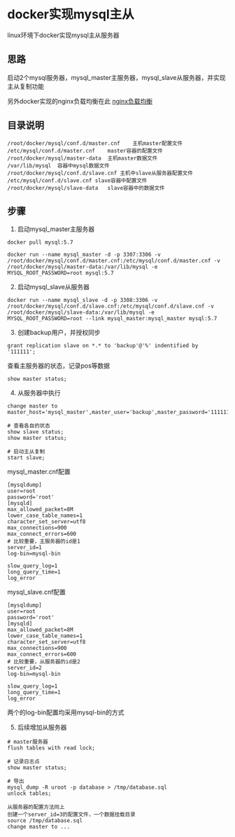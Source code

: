 # docker实现mysql主从
linux环境下docker实现mysql主从服务器



## 思路

启动2个mysql服务器，mysql_master主服务器，mysql_slave从服务器，并实现主从复制功能

另外docker实现的nginx负载均衡在此 [nginx负载均衡](https://github.com/wjhtime/docker_mysql)



## 目录说明

```
/root/docker/mysql/conf.d/master.cnf	主机master配置文件
/etc/mysql/conf.d/master.cnf	master容器的配置文件
/root/docker/mysql/master-data	主机master数据文件
/var/lib/mysql	容器中mysql数据文件
/root/docker/mysql/conf.d/slave.cnf	主机中slave从服务器配置文件
/etc/mysql/conf.d/slave.cnf	slave容器中配置文件
/root/docker/mysql/slave-data	slave容器中的数据文件
```



## 步骤

1. 启动mysql_master主服务器

```shell
docker pull mysql:5.7

docker run --name mysql_master -d -p 3307:3306 -v /root/docker/mysql/conf.d/master.cnf:/etc/mysql/conf.d/master.cnf -v /root/docker/mysql/master-data:/var/lib/mysql -e MYSQL_ROOT_PASSWORD=root mysql:5.7
```



2. 启动mysql_slave从服务器

```shell
docker run --name mysql_slave -d -p 3308:3306 -v /root/docker/mysql/conf.d/slave.cnf:/etc/mysql/conf.d/slave.cnf -v /root/docker/mysql/slave-data:/var/lib/mysql -e MYSQL_ROOT_PASSWORD=root --link mysql_master:mysql_master mysql:5.7
```



3. 创建backup用户，并授权同步

```
grant replication slave on *.* to 'backup'@'%' indentified by '111111';
```



查看主服务器的状态，记录pos等数据

```
show master status;
```



4. 从服务器中执行

```
change master to master_host='mysql_master',master_user='backup',master_password='111111',master_file_log='mysql_bin.000003',master_log_pos=439,master_port=3306;
```



```mysql
# 查看各自的状态
show slave status;
show master status;

# 启动主从复制
start slave;
```



mysql_master.cnf配置

```mysql
[mysqldump]
user=root
password='root'
[mysqld]
max_allowed_packet=8M
lower_case_table_names=1
character_set_server=utf8
max_connections=900
max_connect_errors=600
# 比较重要，主服务器的id是1
server_id=1
log-bin=mysql-bin

slow_query_log=1
long_query_time=1
log_error
```



mysql_slave.cnf配置

```mysql
[mysqldump]
user=root
password='root'
[mysqld]
max_allowed_packet=8M
lower_case_table_names=1
character_set_server=utf8
max_connections=900
max_connect_errors=600
# 比较重要，从服务器的id是2
server_id=2
log-bin=mysql-bin

slow_query_log=1
long_query_time=1
log_error
```



两个的log-bin配置均采用mysql-bin的方式



5. 后续增加从服务器

```mysql
# master服务器
flush tables with read lock;

# 记录日志点
show master status;

# 导出
mysql_dump -R uroot -p database > /tmp/database.sql
unlock tables;

从服务器的配置方法同上
创建一个server_id=3的配置文件，一个数据挂载目录
source /tmp/database.sql
change master to ...
```









